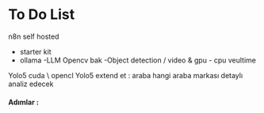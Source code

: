 # To Do List 
n8n self hosted 
- starter kit
- ollama -LLM
Opencv bak -Object detection / video & gpu - cpu veultime

Yolo5 cuda \\ opencl
Yolo5 extend et : araba hangi araba markası detaylı analiz edecek 
 

#### Adımlar :

